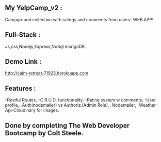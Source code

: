 ## My YelpCamp_v2 :
Campground collection with ratings and comments from users- WEB APP!

## Full-Stack :
Js,css,Nodejs,Express,NoSql mongoDB.

## Demo Link :
 http://calm-retreat-71923.herokuapp.com


## Features :
-Restful Routes,
-C.R.U.D. functionality,
-Rating system w comments,
-User profile,
-Auth(nodemailer) vs Authoriz.(Admin Role),
-Nodemailer,
-Weather Api-Cloudinary for images.

## Done by completing The Web Developer Bootcamp by Colt Steele.


